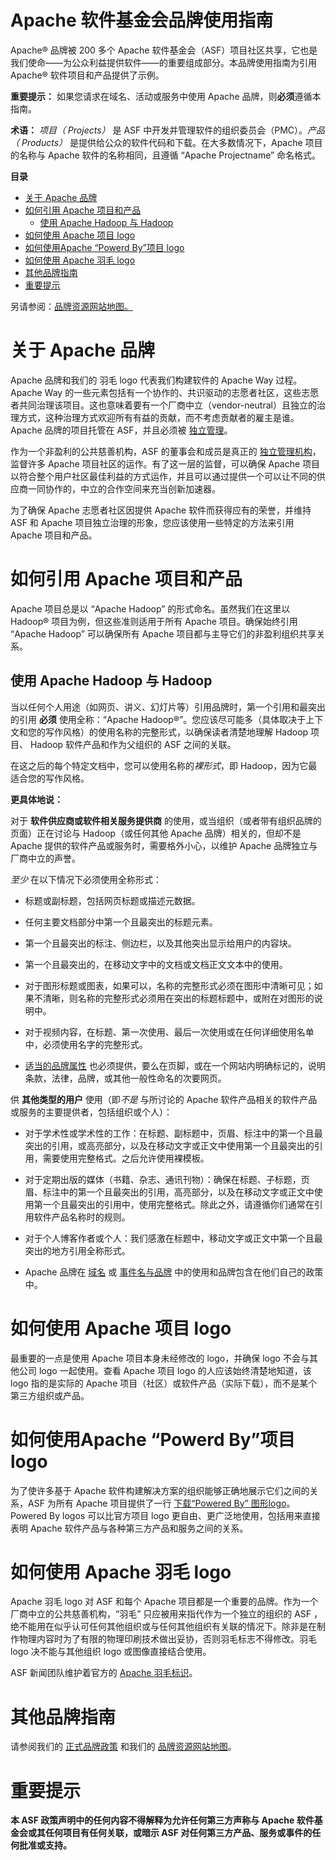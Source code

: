 # Apache 软件基金会品牌使用指南
Apache® 品牌被 200 多个 Apache 软件基金会（ASF）项目社区共享，它也是我们使命——为公众利益提供软件——的重要组成部分。本品牌使用指南为引用 Apache® 软件项目和产品提供了示例。

**重要提示：** 如果您请求在域名、活动或服务中使用 Apache 品牌，则**必须**遵循本指南。

**术语：** *项目（ Projects）* 是 ASF 中开发并管理软件的组织委员会（PMC）。*产品（ Products）* 是提供给公众的软件代码和下载。在大多数情况下，Apache 项目的名称与 Apache 软件的名称相同，且遵循 “Apache Projectname” 命名格式。

**目录**


- [关于 Apache 品牌](#关于-apache-品牌)
- [如何引用 Apache 项目和产品](#如何引用-apache-项目和产品)
  - [使用 Apache Hadoop 与 Hadoop](#使用-apache-hadoop-与-hadoop)
- [如何使用 Apache 项目 logo](#如何使用-apache-项目-logo)
- [如何使用Apache “Powerd By”项目 logo](#如何使用Apache-“Powerd-By”项目-logo)
- [如何使用 Apache 羽毛 logo](#如何使用-apache-羽毛-logo)
- [其他品牌指南](#其他品牌指南)
- [重要提示](#重要提示)

另请参阅：[品牌资源网站地图。](http://www.apache.org/foundation/marks/resources)

# 关于 Apache 品牌

Apache 品牌和我们的 羽毛 logo 代表我们构建软件的 Apache Way 过程。Apache Way 的一些元素包括有一个协作的、共识驱动的志愿者社区，这些志愿者共同治理该项目。这也意味着要有一个厂商中立（vendor-neutral）且独立的治理方式，这种治理方式欢迎所有有益的贡献，而不考虑贡献者的雇主是谁。Apache 品牌的项目托管在 ASF，并且必须被 [独立管理](http://community.apache.org/projectIndependence)。

作为一个非盈利的公共慈善机构，ASF 的董事会和成员是真正的 [独立管理机构](http://www.apache.org/foundation/governance/)，监督许多 Apache 项目社区的运作。有了这一层的监督，可以确保 Apache 项目以符合整个用户社区最佳利益的方式运作，并且可以通过提供一个可以让不同的供应商一同协作的，中立的合作空间来充当创新加速器。

为了确保 Apache 志愿者社区因提供 Apache 软件而获得应有的荣誉，并维持 ASF 和 Apache 项目独立治理的形象，您应该使用一些特定的方法来引用 Apache 项目和产品。

# 如何引用 Apache 项目和产品

Apache 项目总是以 “Apache Hadoop” 的形式命名。虽然我们在这里以 Hadoop® 项目为例，但这些准则适用于所有 Apache 项目。确保始终引用 “Apache Hadoop” 可以确保所有 Apache 项目都与主导它们的非盈利组织共享关系。

## 使用 Apache Hadoop 与 Hadoop

当以任何个人用途（如网页、讲义、幻灯片等）引用品牌时，第一个引用和最突出的引用 **必须** 使用全称：“Apache Hadoop®”。您应该尽可能多（具体取决于上下文和您的写作风格）的使用名称的完整形式，以确保读者清楚地理解 Hadoop 项目、 Hadoop 软件产品和作为父组织的 ASF 之间的关联。

在这之后的每个特定文档中，您可以使用名称的*裸形式*，即 Hadoop，因为它最适合您的写作风格。

**更具体地说：**

对于 **软件供应商或软件相关服务提供商** 的使用，或当组织（或者带有组织品牌的页面）正在讨论与 Hadoop（或任何其他 Apache 品牌）相关的，但却不是 Apache 提供的软件产品或服务时，需要格外小心，以维护 Apache 品牌独立与厂商中立的声誉。

*至少* 在以下情况下必须使用全称形式：

- 标题或副标题，包括网页标题或描述元数据。

- 任何主要文档部分中第一个且最突出的标题元素。

- 第一个且最突出的标注、侧边栏，以及其他突出显示给用户的内容块。

- 第一个且最突出的，在移动文字中的文档或文档正文文本中的使用。

- 对于图形标题或图表，如果可以，名称的完整形式必须在图形中清晰可见；如果不清晰，则名称的完整形式必须用在突出的标题标题中，或附在对图形的说明中。

- 对于视频内容，在标题、第一次使用、最后一次使用或在任何详细使用名单中，必须使用名字的完整形式。

- [适当的品牌属性](http://www.apache.org/foundation/marks/faq/#attribution) 也必须提供，要么在页脚，或在一个网站内明确标记的，说明条款，法律，品牌，或其他一般性命名的次要网页。

供 **其他类型的用户** 使用（即*不是* 与所讨论的 Apache 软件产品相关的软件产品或服务的主要提供者，包括组织或个人）：

- 对于学术性或学术性的工作：在标题、副标题中，页眉、标注中的第一个且最突出的引用，或高亮部分，以及在移动文字或正文中使用第一个且最突出的引用，需要使用完整格式。之后允许使用裸模板。

- 对于定期出版的媒体（书籍、杂志、通讯刊物）：确保在标题、子标题，页眉、标注中的第一个且最突出的引用，高亮部分，以及在移动文字或正文中使用第一个且最突出的引用中，使用完整格式。除此之外，请遵循你们通常在引用软件产品名称时的规则。

- 对于个人博客作者或个人：我们感激在标题中，移动文字或正文中第一个且最突出的地方引用全称形式。

- Apache 品牌在 [域名](http://www.apache.org/foundation/marks/domains) 或 [事件名与品牌](http://www.apache.org/foundation/marks/events) 中的使用和品牌包含在他们自己的政策中。

# 如何使用 Apache 项目 logo

最重要的一点是使用 Apache 项目本身未经修改的 logo，并确保 logo 不会与其他公司 logo 一起使用。查看 Apache 项目 logo 的人应该始终清楚地知道，该 logo 指的是实际的 Apache 项目（社区）或软件产品（实际下载），而不是某个第三方组织或产品。

# 如何使用Apache “Powerd By”项目 logo

为了使许多基于 Apache 软件构建解决方案的组织能够正确地展示它们之间的关系，ASF 为所有 Apache 项目提供了一行 [下载“Powered By” 图形logo](http://www.apache.org/foundation/press/kit/#poweredby)。Powered By logos 可以比官方项目 logo 更自由、更广泛地使用，包括用来直接表明 Apache 软件产品与各种第三方产品和服务之间的关系。

# 如何使用 Apache 羽毛 logo

Apache 羽毛 logo 对 ASF 和每个 Apache 项目都是一个重要的品牌。作为一个厂商中立的公共慈善机构，“羽毛” 只应被用来指代作为一个独立的组织的 ASF ，绝不能用在似乎认可任何其他组织或与任何其他组织有关联的情况下。除非是在制作物理内容时为了有限的物理印刷技术做出妥协，否则羽毛标志不得修改。羽毛 logo 决不能与其他组织 logo 或图像直接结合使用。

ASF 新闻团队维护着官方的 [Apache 羽毛标识](http://www.apache.org/foundation/press/kit/#policy)。

# 其他品牌指南

请参阅我们的 [正式品牌政策](http://www.apache.org/foundation/marks/) 和我们的 [品牌资源网站地图](http://www.apache.org/foundation/marks/resources)。

# 重要提示

**本 ASF 政策声明中的任何内容不得解释为允许任何第三方声称与 Apache 软件基金会或其任何项目有任何关联，或暗示 ASF 对任何第三方产品、服务或事件的任何批准或支持。**
